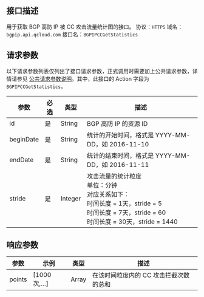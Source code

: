 ## 接口描述
用于获取 BGP 高防 IP 被 CC 攻击流量统计图的接口。
协议：`HTTPS`
域名：`bgpip.api.qcloud.com`
接口名：`BGPIPCCGetStatistics`

## 请求参数
以下请求参数列表仅列出了接口请求参数，正式调用时需要加上公共请求参数，详情请参见 [公共请求参数说明](https://cloud.tencent.com/document/api/213/6976)。其中，此接口的 Action 字段为 `BGPIPCCGetStatistics`。

| 参数 | 必选 | 类型 | 描述 |
|---------|---------|---------|---------|
| id | 是 | String | BGP 高防 IP 的资源 ID |
| beginDate | 是 | String | 统计的开始时间，格式是 YYYY-MM-DD，如 2016-11-10 |
| endDate | 是 | String | 统计的结束时间，格式是 YYYY-MM-DD，如 2016-11-11 |
| stride | 是 | Integer | 攻击流量的统计粒度</br>单位：分钟</br>对应关系如下：</br>时间长度 = 1天，stride = 5</br>时间长度 = 7天，stride = 60</br>时间长度 = 30天，stride = 1440 |

## 响应参数

| 参数 | 示例 | 类型 |	描述 |
|---------|---------|---------|---------|
|points | [1000次,…] | Array | 在该时间粒度内的 CC 攻击拦截次数的总和 |

